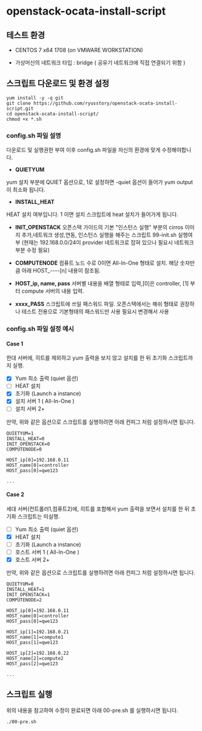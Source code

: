 # openstack-ocata-install-script

## 테스트 환경

 - CENTOS 7 x64 1708 (on VMWARE WORKSTATION)

 - 가상머신의 네트워크 타입 : bridge ( 공유기 네트워크에 직접 연결되기 위함 )

## 스크립트 다운로드 및 환경 설정

```
yum install -y -q git
git clone https://github.com/ryusstory/openstack-ocata-install-script.git
cd openstack-ocata-install-script/
chmod +x *.sh
```

### config.sh 파일 설명

다운로드 및 실행권한 부여 이후 config.sh 파일을 자신의 환경에 맞게 수정해야합니다.

 - **QUIETYUM** 

yum 설치 부분에 QUIET 옵션으로, 1로 설정하면 -quiet 옵션이 들어가 yum output이 최소화 됩니다.

 - **INSTALL_HEAT**

HEAT 설치 여부입니다. 1 이면 설치 스크립트에 heat 설치가 들어가게 됩니다.

 - **INIT_OPENSTACK**
오픈스택 가이드의 기본 "인스턴스 실행" 부분의 cirros 이미지 추가,네트워크 생성,연동, 인스턴스 실행을 해주는 스크립트
99-init.sh 실행여부 (현재는 192.168.0.0/24이 provider 네트워크로 잡혀 있으나 필요시 네트워크 부분 수정 필요)

 - **COMPUTENODE**
컴퓨트 노드 수로 0이면 All-In-One 형태로 설치. 해당 숫자만큼 아래 HOST_----[n] 내용이 참조됨.

 - **HOST_ip, name, pass**
서버별 내용을 배열 형태로 입력,[0]은 controller, [1] 부터 compute 서버의 내용 입력.

 - **xxxx_PASS**
스크립트에 쓰일 패스워드 파일. 오픈스택에서는 해쉬 형태로 권장하나 테스트 전용으로 기본형태의 패스워드만 사용
필요시 변경해서 사용

### config.sh 파일 설정 예시

#### Case 1

한대 서버에, 히트를 제외하고 yum 출력을 보지 않고 설치를 한 뒤 초기화 스크립트까지 실행.

- [x] Yum 최소 출력 (quiet 옵션)
- [ ] HEAT 설치
- [x] 초기화 (Launch a instance)
- [x] 설치 서버 1 ( All-In-One )
- [ ] 설치 서버 2+

만약, 위와 같은 옵션으로 스크립트를 실행하려면 아래 컨피그 처럼 설정하시면 됩니다.

```
QUIETYUM=1
INSTALL_HEAT=0
INIT_OPENSTACK=0
COMPUTENODE=0

HOST_ip[0]=192.168.0.11
HOST_name[0]=controller
HOST_pass[0]=qwe123

...
```

#### Case 2

세대 서버(컨트롤러1,컴퓨트2)에, 히트를 포함해서 yum 출력을 보면서 설치를 한 뒤 초기화 스크립트는 미실행.

- [ ] Yum 최소 출력 (quiet 옵션)
- [x] HEAT 설치
- [ ] 초기화 (Launch a instance)
- [ ] 호스트 서버 1 ( All-In-One )
- [x] 호스트 서버 2+

만약, 위와 같은 옵션으로 스크립트를 실행하려면 아래 컨피그 처럼 설정하시면 됩니다.

```
QUIETYUM=0
INSTALL_HEAT=1
INIT_OPENSTACK=1
COMPUTENODE=2

HOST_ip[0]=192.168.0.11
HOST_name[0]=controller
HOST_pass[0]=qwe123

HOST_ip[1]=192.168.0.21
HOST_name[1]=compute1
HOST_pass[1]=qwe123

HOST_ip[2]=192.168.0.22
HOST_name[2]=compute2
HOST_pass[2]=qwe123

...
```

## 스크립트 실행

위의 내용을 참고하여 수정이 완료되면 아래 00-pre.sh 를 실행하시면 됩니다.

```
./00-pre.sh
```
